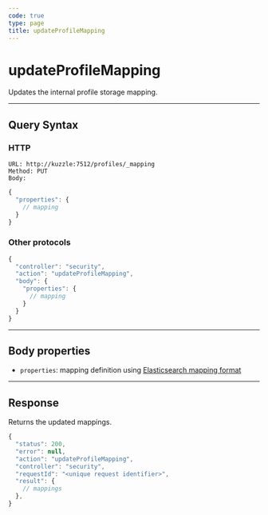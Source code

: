 ```yaml
---
code: true
type: page
title: updateProfileMapping
---
```


# updateProfileMapping

Updates the internal profile storage mapping.

---

## Query Syntax

### HTTP

```http
URL: http://kuzzle:7512/profiles/_mapping
Method: PUT
Body:
```

```js
{
  "properties": {
    // mapping
  }
}
```

### Other protocols

```js
{
  "controller": "security",
  "action": "updateProfileMapping",
  "body": {
    "properties": {
      // mapping
    }
  }
}
```

---

## Body properties

- `properties`: mapping definition using [Elasticsearch mapping format](https://www.elastic.co/guide/en/elasticsearch/reference/7.4/mapping.html)

---

## Response

Returns the updated mappings.

```js
{
  "status": 200,
  "error": null,
  "action": "updateProfileMapping",
  "controller": "security",
  "requestId": "<unique request identifier>",
  "result": {
    // mappings
  },
}
```
